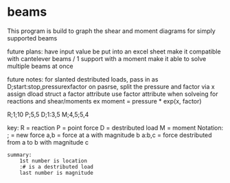 # beams
This program is build to graph the shear and moment diagrams for simply supported beams

future plans:
    have input value be put into an excel sheet
    make it compatible with cantelever beams / 1 support with a moment
    make it able to solve multiple beams at once

future notes:
for slanted destributed loads, pass in as 
    D;start:stop,pressurexfactor
    on pasrse, split the pressure and factor via x
    assign dload struct a factor attribute
    use factor attribute when solveing for reactions and shear/moments
        ex moment = pressure * exp(x, factor)

R;1;10
P;5,5
D;1:3,5 
M;4,5;5,4

key: 
    R = reaction
    P = point force
    D = destributed load
    M = moment
Notation:
    ; = new force
    a,b = force at a with magnitude b
    a:b,c = force destributed from a to b with magnitude c

    summary:
        1st number is location
        :# is a destributed load
        last number is magnitude
